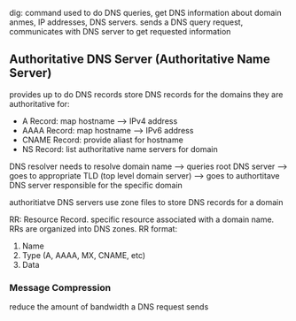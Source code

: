 dig: command used to do DNS queries, get DNS information about domain anmes, IP addresses, DNS servers. sends a DNS query request, communicates with DNS server to get requested information 

## Authoritative DNS Server (Authoritative Name Server) 
provides up to do DNS records 
store DNS records for the domains they are authoritative for: 
- A Record: map hostname --> IPv4 address 
- AAAA Record: map hostname --> IPv6 address 
- CNAME Record: provide aliast for hostname 
- NS Record: list authoritative name servers for domain 
  
DNS resolver needs to resolve domain name --> queries root DNS server --> goes to appropriate TLD (top level domain server) --> goes to authortitave DNS server responsible for the specific domain 

authoritiatve DNS servers use zone files to store DNS records for a domain  

RR: Resource Record. specific resource associated with a domain name. RRs are organized into DNS zones. 
RR format: 
1) Name 
2) Type (A, AAAA, MX, CNAME, etc)
3) Data  

### Message Compression 
 
reduce the amount of bandwidth a DNS request sends 